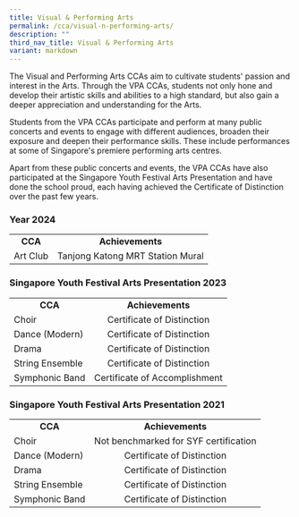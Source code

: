 ```yaml
---
title: Visual & Performing Arts
permalink: /cca/visual-n-performing-arts/
description: ""
third_nav_title: Visual & Performing Arts
variant: markdown
---
```

<p>The Visual and Performing Arts CCAs aim to cultivate students' passion and interest in the Arts. Through the VPA CCAs, students not only hone and develop their artistic skills and abilities to a high standard, but also gain a deeper appreciation and understanding for the Arts.</p>
<p>Students from the VPA CCAs participate and perform at many public concerts and events to engage with different audiences, broaden their exposure and deepen their performance skills. These include performances at some of Singapore's premiere performing arts centres.</p>
<p>Apart from these public concerts and events, the VPA CCAs have also participated at the Singapore Youth Festival Arts Presentation and have done the school proud, each having achieved the Certificate of Distinction over the past few years.</p>
<h3>Year 2024</h3>
<table>
<tbody>
<tr>
<td style="text-align: center;"><strong>CCA</strong></td>
<td style="text-align: center;"><strong>Achievements</strong></td>
</tr>
<tr>
<td style="vertical-align: middle;" rowspan="3">Art Club</td>
<td style="vertical-align: middle; text-align: center;">Tanjong Katong MRT Station Mural</td>
	</tr>

</tbody>
</table>
<h3>Singapore Youth Festival Arts Presentation 2023</h3>
<table>
<tbody>
<tr>
<td style="text-align: center;"><strong>CCA</strong></td>
<td style="vertical-align: middle; text-align: center;"><strong>Achievements</strong></td>
</tr>
<tr>
<td style="vertical-align: middle;">Choir</td>
<td style="vertical-align: middle; text-align: center;">Certificate of Distinction</td>
</tr>
<tr>
<td style="vertical-align: middle;">Dance (Modern)</td>
<td style="vertical-align: middle; text-align: center;">Certificate of Distinction</td>
</tr>
<tr>
<td style="vertical-align: middle;">Drama</td>
<td style="vertical-align: middle; text-align: center;">Certificate of Distinction</td>
</tr>
<tr>
<td style="vertical-align: middle;">String Ensemble</td>
<td style="vertical-align: middle; text-align: center;">Certificate of Distinction</td>
</tr>
<tr>
<td style="vertical-align: middle;">Symphonic Band</td>
<td style="vertical-align: middle; text-align: center;">Certificate of Accomplishment</td>
</tr>
</tbody>
</table>
<h3>Singapore Youth Festival Arts Presentation 2021</h3>
<table>
<tbody>
<tr>
<td style="text-align: center;"><strong>CCA</strong></td>
<td style="text-align: center;"><strong>Achievements</strong></td>
</tr>
<tr>
<td style="vertical-align: middle;">Choir</td>
<td style="vertical-align: middle; text-align: center;">Not benchmarked for SYF certification</td>
</tr>
<tr>
<td style="vertical-align: middle;">Dance (Modern)</td>
<td style="vertical-align: middle; text-align: center;">Certificate of Distinction</td>
</tr>
<tr>
<td style="vertical-align: middle;">Drama</td>
<td style="vertical-align: middle; text-align: center;">Certificate of Distinction</td>
</tr>
<tr>
<td style="vertical-align: middle;">String Ensemble</td>
<td style="vertical-align: middle; text-align: center;">Certificate of Distinction</td>
</tr>
<tr>
<td style="vertical-align: middle;">Symphonic Band</td>
<td style="vertical-align: middle; text-align: center;">Certificate of Distinction</td>
</tr>
</tbody>
</table>